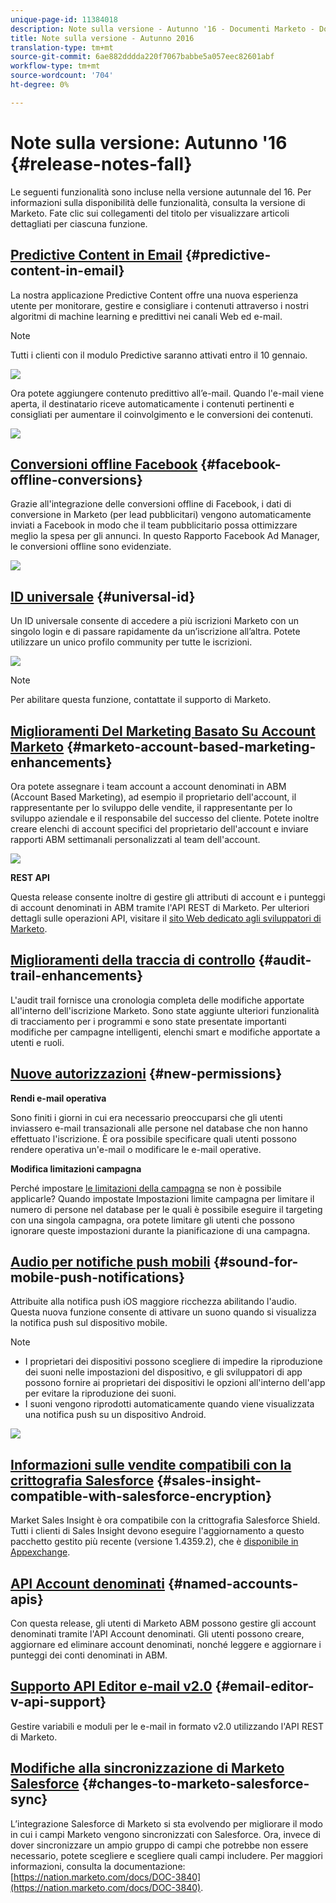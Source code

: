 ```yaml
---
unique-page-id: 11384018
description: Note sulla versione - Autunno '16 - Documenti Marketo - Documentazione prodotto
title: Note sulla versione - Autunno 2016
translation-type: tm+mt
source-git-commit: 6ae882dddda220f7067babbe5a057eec82601abf
workflow-type: tm+mt
source-wordcount: '704'
ht-degree: 0%

---
```



# Note sulla versione: Autunno &#39;16 {#release-notes-fall}

Le seguenti funzionalità sono incluse nella versione autunnale del 16. Per informazioni sulla disponibilità delle funzionalità, consulta la versione di Marketo. Fate clic sui collegamenti del titolo per visualizzare articoli dettagliati per ciascuna funzione.

## [Predictive Content in Email](https://docs.marketo.com/display/docs/predictive+content)  {#predictive-content-in-email}

La nostra applicazione Predictive Content offre una nuova esperienza utente per monitorare, gestire e consigliare i contenuti attraverso i nostri algoritmi di machine learning e predittivi nei canali Web ed e-mail.

>[!NOTE]
>
>Tutti i clienti con il modulo Predictive saranno attivati entro il 10 gennaio.

![](assets/shafe.png)

Ora potete aggiungere contenuto predittivo all’e-mail. Quando l&#39;e-mail viene aperta, il destinatario riceve automaticamente i contenuti pertinenti e consigliati per aumentare il coinvolgimento e le conversioni dei contenuti.

![](assets/predictive.png)

## [Conversioni offline Facebook](../../product-docs/demand-generation/facebook/understanding-facebook-offline-conversions.md)  {#facebook-offline-conversions}

Grazie all&#39;integrazione delle conversioni offline di Facebook, i dati di conversione in Marketo (per lead pubblicitari) vengono automaticamente inviati a Facebook in modo che il team pubblicitario possa ottimizzare meglio la spesa per gli annunci. In questo Rapporto Facebook Ad Manager, le conversioni offline sono evidenziate.

![](assets/facebook.png)

## [ID universale](../../product-docs/administration/settings/using-a-universal-id-for-subscription-login.md) {#universal-id}

Un ID universale consente di accedere a più iscrizioni Marketo con un singolo login e di passare rapidamente da un’iscrizione all’altra. Potete utilizzare un unico profilo community per tutte le iscrizioni.

![](assets/image2016-11-3-15-3a10-3a16.png)

>[!NOTE]
>
>Per abilitare questa funzione, contattate il supporto di Marketo.

## [Miglioramenti Del Marketing Basato Su Account Marketo](https://docs.marketo.com/pages/viewpage.action?pageid=11380718) {#marketo-account-based-marketing-enhancements}

Ora potete assegnare i team account a account denominati in ABM (Account Based Marketing), ad esempio il proprietario dell&#39;account, il rappresentante per lo sviluppo delle vendite, il rappresentante per lo sviluppo aziendale e il responsabile del successo del cliente. Potete inoltre creare elenchi di account specifici del proprietario dell&#39;account e inviare rapporti ABM settimanali personalizzati al team dell&#39;account.

![](assets/account-team-11-15-16.png)

**REST API**

Questa release consente inoltre di gestire gli attributi di account e i punteggi di account denominati in ABM tramite l&#39;API REST di Marketo. Per ulteriori dettagli sulle operazioni API, visitare il [sito Web dedicato agli sviluppatori di Marketo](https://developers.marketo.com/rest-api/lead-database/named-accounts).

## [Miglioramenti della traccia di controllo](../../product-docs/administration/audit-trail/change-details-in-audit-trail.md) {#audit-trail-enhancements}

L&#39;audit trail fornisce una cronologia completa delle modifiche apportate all&#39;interno dell&#39;iscrizione Marketo. Sono state aggiunte ulteriori funzionalità di tracciamento per i programmi e sono state presentate importanti modifiche per campagne intelligenti, elenchi smart e modifiche apportate a utenti e ruoli.

## [Nuove autorizzazioni](../../product-docs/administration/users-and-roles/managing-user-roles-and-permissions/descriptions-of-role-permissions.md) {#new-permissions}

**Rendi e-mail operativa**

Sono finiti i giorni in cui era necessario preoccuparsi che gli utenti inviassero e-mail transazionali alle persone nel database che non hanno effettuato l&#39;iscrizione. È ora possibile specificare quali utenti possono rendere operativa un&#39;e-mail o modificare le e-mail operative.

**Modifica limitazioni campagna**

Perché impostare [le limitazioni della campagna](https://docs.marketo.com/display/DOCS/Enable+Lead+Restrictions+for+Smart+Campaigns) se non è possibile applicarle? Quando impostate Impostazioni limite campagna per limitare il numero di persone nel database per le quali è possibile eseguire il targeting con una singola campagna, ora potete limitare gli utenti che possono ignorare queste impostazioni durante la pianificazione di una campagna.

## [Audio per notifiche push mobili](../../product-docs/mobile-marketing/push-notifications/configure-mobile-push-notification.md) {#sound-for-mobile-push-notifications}

Attribuite alla notifica push iOS maggiore ricchezza abilitando l&#39;audio. Questa nuova funzione consente di attivare un suono quando si visualizza la notifica push sul dispositivo mobile.

>[!NOTE]
>
>* I proprietari dei dispositivi possono scegliere di impedire la riproduzione dei suoni nelle impostazioni del dispositivo, e gli sviluppatori di app possono fornire ai proprietari dei dispositivi le opzioni all&#39;interno dell&#39;app per evitare la riproduzione dei suoni.
>* I suoni vengono riprodotti automaticamente quando viene visualizzata una notifica push su un dispositivo Android.

>



![](assets/sound-for-push-notifications.png)

## [Informazioni sulle vendite compatibili con la crittografia Salesforce](../../product-docs/marketo-sales-insight/msi-for-salesforce/installation/install-marketo-sales-insight-package-in-salesforce-appexchange.md) {#sales-insight-compatible-with-salesforce-encryption}

Market Sales Insight è ora compatibile con la crittografia Salesforce Shield. Tutti i clienti di Sales Insight devono eseguire l&#39;aggiornamento a questo pacchetto gestito più recente (versione 1.4359.2), che è [disponibile in Appexchange](https://appexchange.salesforce.com/listingDetail?listingId=a0N30000001SVZmEAO).

## [API Account denominati](https://developers.marketo.com/rest-api/lead-database/named-accounts/) {#named-accounts-apis}

Con questa release, gli utenti di Marketo ABM possono gestire gli account denominati tramite l&#39;API Account denominati. Gli utenti possono creare, aggiornare ed eliminare account denominati, nonché leggere e aggiornare i punteggi dei conti denominati in ABM.

## [Supporto API Editor e-mail v2.0](https://developers.marketo.com/rest-api/assets/emails/) {#email-editor-v-api-support}

Gestire variabili e moduli per le e-mail in formato v2.0 utilizzando l&#39;API REST di Marketo.

## [Modifiche alla sincronizzazione di Marketo Salesforce](https://nation.marketo.com/docs/DOC-3840) {#changes-to-marketo-salesforce-sync}

L’integrazione Salesforce di Marketo si sta evolvendo per migliorare il modo in cui i campi Marketo vengono sincronizzati con Salesforce. Ora, invece di dover sincronizzare un ampio gruppo di campi che potrebbe non essere necessario, potete scegliere e scegliere quali campi includere. Per maggiori informazioni, consulta la documentazione: [https://nation.marketo.com/docs/DOC-3840](https://nation.marketo.com/docs/DOC-3840).

